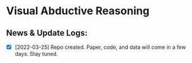 # Visual Abductive Reasoning

## News & Update Logs:
- [x] [2022-03-25] Repo created. Paper, code, and data will come in a few days. Stay tuned.